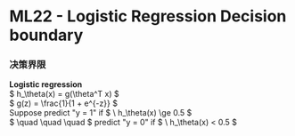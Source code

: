 # ML22 - Logistic Regression Decision boundary

### 决策界限

**Logistic regression**  
$ h_\theta(x) = g(\theta^T x) $  
$ g(z) = \frac{1}{1 + e^{-z}} $  
Suppose predict "y = 1" if $ \ h_\theta(x) \ge 0.5 $  
$ \quad \quad \quad $ predict "y = 0" if $ \ h_\theta(x) < 0.5 $